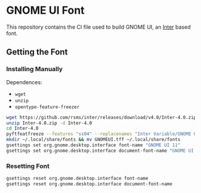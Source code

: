 # GNOME UI Font

This repository contains the CI file used to build GNOME UI, an [Inter](https://rsms.me/inter/) based font.

## Getting the Font

### Installing Manually

Dependences:
- `wget`
- `unzip`
- `opentype-feature-freezer`

```sh
wget https://github.com/rsms/inter/releases/download/v4.0/Inter-4.0.zip
unzip Inter-4.0.zip -d Inter-4.0
cd Inter-4.0
pyftfeatfreeze --features "ss04" --replacenames "Inter Variable/GNOME UI" InterVariable.ttf GNOMEUI.ttf
mkdir ~/.local/share/fonts && mv GNOMEUI.tff ~/.local/share/fonts
gsettings set org.gnome.desktop.interface font-name "GNOME UI 11"
gsettings set org.gnome.desktop.interface document-font-name "GNOME UI 11"
```

### Resetting Font

```sh
gsettings reset org.gnome.desktop.interface font-name
gsettings reset org.gnome.desktop.interface document-font-name
```
